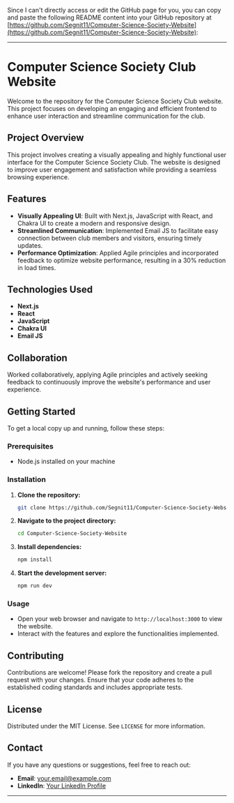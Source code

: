 Since I can't directly access or edit the GitHub page for you, you can copy and paste the following README content into your GitHub repository at [https://github.com/Segnit11/Computer-Science-Society-Website](https://github.com/Segnit11/Computer-Science-Society-Website):

---

# Computer Science Society Club Website

Welcome to the repository for the Computer Science Society Club website. This project focuses on developing an engaging and efficient frontend to enhance user interaction and streamline communication for the club.

## Project Overview

This project involves creating a visually appealing and highly functional user interface for the Computer Science Society Club. The website is designed to improve user engagement and satisfaction while providing a seamless browsing experience.

## Features

- **Visually Appealing UI**: Built with Next.js, JavaScript with React, and Chakra UI to create a modern and responsive design.
- **Streamlined Communication**: Implemented Email JS to facilitate easy connection between club members and visitors, ensuring timely updates.
- **Performance Optimization**: Applied Agile principles and incorporated feedback to optimize website performance, resulting in a 30% reduction in load times.

## Technologies Used

- **Next.js**
- **React**
- **JavaScript**
- **Chakra UI**
- **Email JS**

## Collaboration

Worked collaboratively, applying Agile principles and actively seeking feedback to continuously improve the website's performance and user experience.

## Getting Started

To get a local copy up and running, follow these steps:

### Prerequisites

- Node.js installed on your machine

### Installation

1. **Clone the repository:**
   ```sh
   git clone https://github.com/Segnit11/Computer-Science-Society-Website.git
   ```
2. **Navigate to the project directory:**
   ```sh
   cd Computer-Science-Society-Website
   ```
3. **Install dependencies:**
   ```sh
   npm install
   ```
4. **Start the development server:**
   ```sh
   npm run dev
   ```

### Usage

- Open your web browser and navigate to `http://localhost:3000` to view the website.
- Interact with the features and explore the functionalities implemented.

## Contributing

Contributions are welcome! Please fork the repository and create a pull request with your changes. Ensure that your code adheres to the established coding standards and includes appropriate tests.

## License

Distributed under the MIT License. See `LICENSE` for more information.

## Contact

If you have any questions or suggestions, feel free to reach out:

- **Email**: [your.email@example.com](mailto:your.email@example.com)
- **LinkedIn**: [Your LinkedIn Profile](https://www.linkedin.com/in/yourprofile)

---
